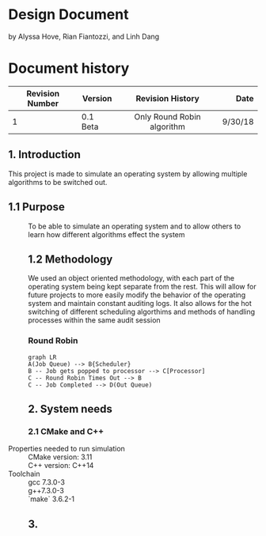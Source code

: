 
# Design Document

by Alyssa Hove, Rian Fiantozzi, and Linh Dang

# Document history 

|Revision Number |  Version      | Revision History | Date  |
| ---------------| ------------- |:-------------:| -----:|
| 1         | 0.1 Beta | Only Round Robin algorithm | 9/30/18 |


## 1. Introduction

This project is made to simulate an operating system by allowing multiple algorithms to be switched out. 

## 1.1 Purpose

<d2>
<dd> To be able to simulate an operating system and to allow others to learn how different algorithms effect the system <dd/>
<d2/>

## 1.2 Methodology
We used an object oriented methodology, with each part of the operating system being kept separate from the rest. This will allow for future projects to more easily modify the behavior of the operating system and maintain constant auditing logs.  It also allows for the hot switching of different scheduling algorthims and methods of handling processes within the same audit session
### Round Robin 

```mermaid
graph LR
A(Job Queue) --> B{Scheduler}
B -- Job gets popped to processor --> C[Processor]
C -- Round Robin Times Out --> B
C -- Job Completed --> D(Out Queue)
```

## 2. System needs

### 2.1 CMake and C++ 
<d1>
  <dt> Properties needed to run simulation<dt/>
  <dd> CMake version: 3.11 <dd/>
  <dd> C++ version: C++14 <dd/>
<d1/>
<d1> 
<dt> Toolchain<dt/>
<dd>gcc  7.3.0-3<dd/>
<dd>g++7.3.0-3<dd/>
<dd>`make` 3.6.2-1<dd/>
<d1/>


## 3.


